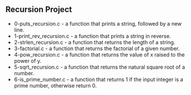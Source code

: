 ## Recursion Project
- 0-puts_recursion.c - a function that prints a string, followed by a new line.
- 1-print_rev_recursion.c - a function that prints a string in reverse.
- 2-strlen_recursion.c - a function that returns the length of a string.
- 3-factorial.c - a function that returns the factorial of a given number.
- 4-pow_recursion.c - a function that returns the value of x raised to the power of y.
- 5-sqrt_recursion.c - a function that returns the natural square root of a number.
- 6-is_prime_number.c - a function that returns 1 if the input integer is a prime number, otherwise return 0.
